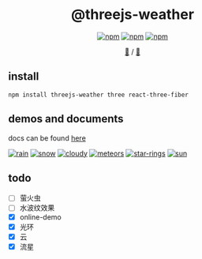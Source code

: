 
<div align="center">

<h1>@threejs-weather</h1>

[![npm](https://img.shields.io/npm/v/threejs-weather.svg?style=flat-square)](https://www.npmjs.org/package/threejs-weather) [![npm](https://img.shields.io/npm/dm/threejs-weather.svg?style=flat-square)](https://www.npmjs.org/package/threejs-weather) [![npm](https://img.shields.io/npm/l/threejs-weather.svg?style=flat-square)](https://www.npmjs.org/package/threejs-weather)

[📖](/docs/README.md) / [🌟](https://threejs-weather.now.sh)

</div>

## install

`npm install threejs-weather three react-three-fiber`

## demos and documents

docs can be found [here](/docs/README.md) 

[![rain](https://user-images.githubusercontent.com/6839576/83318117-40741480-a264-11ea-9f28-e4e4b55326dd.gif)](https://threejs-weather.now.sh/#/prod/rain)
[![snow](https://user-images.githubusercontent.com/6839576/82968936-f7705600-a000-11ea-89ba-b33ed5d7bc77.gif)](https://threejs-weather.now.sh/#/prod/snow)
[![cloudy](https://user-images.githubusercontent.com/6839576/83318092-191d4780-a264-11ea-9095-29d5ff180247.gif)](https://threejs-weather.now.sh/#/prod/cloudy)
[![meteors](https://user-images.githubusercontent.com/6839576/82881928-ed077b00-9f72-11ea-80c8-788bdbe7d38c.gif)](https://threejs-weather.now.sh/#/prod/meteors)
[![star-rings](https://user-images.githubusercontent.com/6839576/82881937-f0026b80-9f72-11ea-9cf2-fe2dd3f06937.gif)](https://threejs-weather.now.sh/#/prod/star-rings)
[![sun](https://user-images.githubusercontent.com/6839576/82881946-f2fd5c00-9f72-11ea-8083-69b4dabd71d5.gif)](https://threejs-weather.now.sh/#/prod/sun)

## todo

- [ ] 萤火虫
- [ ] 水波纹效果
- [x] online-demo
- [x] 光环
- [x] 云
- [x] 流星